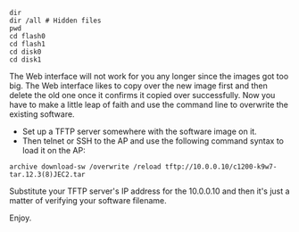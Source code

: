 ```
dir
dir /all # Hidden files
pwd
cd flash0
cd flash1
cd disk0
cd disk1
```

The Web interface will not work for you any longer since the images got too big. 
The Web interface likes to copy over the new image first and 
then delete the old one once it confirms it copied over successfully. 
Now you have to make a little leap of faith and use the command line to overwrite the existing software. 
- Set up a TFTP server somewhere with the software image on it. 
- Then telnet or SSH to the AP and use the following command syntax to load it on the AP:
```
archive download-sw /overwrite /reload tftp://10.0.0.10/c1200-k9w7-tar.12.3(8)JEC2.tar
```

Substitute your TFTP server's IP address for the 10.0.0.10 and then it's just a matter of verifying your software filename.

Enjoy.